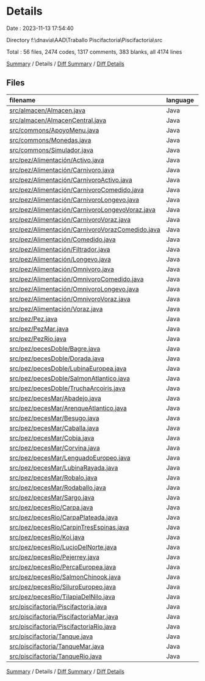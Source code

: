 # Details

Date : 2023-11-13 17:54:40

Directory f:\\dnavia\\AAD\\Traballo Piscifactoria\\Piscifactoria\\src

Total : 56 files,  2474 codes, 1317 comments, 383 blanks, all 4174 lines

[Summary](results.md) / Details / [Diff Summary](diff.md) / [Diff Details](diff-details.md)

## Files
| filename | language | code | comment | blank | total |
| :--- | :--- | ---: | ---: | ---: | ---: |
| [src/almacen/Almacen.java](/src/almacen/Almacen.java) | Java | 38 | 50 | 14 | 102 |
| [src/almacen/AlmacenCentral.java](/src/almacen/AlmacenCentral.java) | Java | 44 | 60 | 11 | 115 |
| [src/commons/ApoyoMenu.java](/src/commons/ApoyoMenu.java) | Java | 922 | 164 | 36 | 1,122 |
| [src/commons/Monedas.java](/src/commons/Monedas.java) | Java | 33 | 34 | 9 | 76 |
| [src/commons/Simulador.java](/src/commons/Simulador.java) | Java | 137 | 17 | 10 | 164 |
| [src/pez/Alimentación/Activo.java](/src/pez/Alimentaci%C3%B3n/Activo.java) | Java | 25 | 18 | 4 | 47 |
| [src/pez/Alimentación/Carnivoro.java](/src/pez/Alimentaci%C3%B3n/Carnivoro.java) | Java | 42 | 33 | 8 | 83 |
| [src/pez/Alimentación/CarnivoroActivo.java](/src/pez/Alimentaci%C3%B3n/CarnivoroActivo.java) | Java | 33 | 21 | 7 | 61 |
| [src/pez/Alimentación/CarnivoroComedido.java](/src/pez/Alimentaci%C3%B3n/CarnivoroComedido.java) | Java | 30 | 21 | 6 | 57 |
| [src/pez/Alimentación/CarnivoroLongevo.java](/src/pez/Alimentaci%C3%B3n/CarnivoroLongevo.java) | Java | 7 | 0 | 5 | 12 |
| [src/pez/Alimentación/CarnivoroLongevoVoraz.java](/src/pez/Alimentaci%C3%B3n/CarnivoroLongevoVoraz.java) | Java | 7 | 0 | 5 | 12 |
| [src/pez/Alimentación/CarnivoroVoraz.java](/src/pez/Alimentaci%C3%B3n/CarnivoroVoraz.java) | Java | 25 | 22 | 6 | 53 |
| [src/pez/Alimentación/CarnivoroVorazComedido.java](/src/pez/Alimentaci%C3%B3n/CarnivoroVorazComedido.java) | Java | 30 | 22 | 6 | 58 |
| [src/pez/Alimentación/Comedido.java](/src/pez/Alimentaci%C3%B3n/Comedido.java) | Java | 22 | 18 | 4 | 44 |
| [src/pez/Alimentación/Filtrador.java](/src/pez/Alimentaci%C3%B3n/Filtrador.java) | Java | 22 | 18 | 4 | 44 |
| [src/pez/Alimentación/Longevo.java](/src/pez/Alimentaci%C3%B3n/Longevo.java) | Java | 16 | 7 | 6 | 29 |
| [src/pez/Alimentación/Omnivoro.java](/src/pez/Alimentaci%C3%B3n/Omnivoro.java) | Java | 46 | 34 | 8 | 88 |
| [src/pez/Alimentación/OmnivoroComedido.java](/src/pez/Alimentaci%C3%B3n/OmnivoroComedido.java) | Java | 34 | 22 | 5 | 61 |
| [src/pez/Alimentación/OmnivoroLongevo.java](/src/pez/Alimentaci%C3%B3n/OmnivoroLongevo.java) | Java | 7 | 0 | 5 | 12 |
| [src/pez/Alimentación/OmnivoroVoraz.java](/src/pez/Alimentaci%C3%B3n/OmnivoroVoraz.java) | Java | 29 | 22 | 4 | 55 |
| [src/pez/Alimentación/Voraz.java](/src/pez/Alimentaci%C3%B3n/Voraz.java) | Java | 18 | 18 | 5 | 41 |
| [src/pez/Pez.java](/src/pez/Pez.java) | Java | 159 | 147 | 29 | 335 |
| [src/pez/PezMar.java](/src/pez/PezMar.java) | Java | 3 | 3 | 4 | 10 |
| [src/pez/PezRio.java](/src/pez/PezRio.java) | Java | 3 | 3 | 4 | 10 |
| [src/pez/pecesDoble/Bagre.java](/src/pez/pecesDoble/Bagre.java) | Java | 18 | 11 | 4 | 33 |
| [src/pez/pecesDoble/Dorada.java](/src/pez/pecesDoble/Dorada.java) | Java | 18 | 11 | 5 | 34 |
| [src/pez/pecesDoble/LubinaEuropea.java](/src/pez/pecesDoble/LubinaEuropea.java) | Java | 18 | 11 | 5 | 34 |
| [src/pez/pecesDoble/SalmonAtlantico.java](/src/pez/pecesDoble/SalmonAtlantico.java) | Java | 18 | 11 | 5 | 34 |
| [src/pez/pecesDoble/TruchaArcoiris.java](/src/pez/pecesDoble/TruchaArcoiris.java) | Java | 18 | 11 | 5 | 34 |
| [src/pez/pecesMar/Abadejo.java](/src/pez/pecesMar/Abadejo.java) | Java | 17 | 12 | 5 | 34 |
| [src/pez/pecesMar/ArenqueAtlantico.java](/src/pez/pecesMar/ArenqueAtlantico.java) | Java | 17 | 11 | 4 | 32 |
| [src/pez/pecesMar/Besugo.java](/src/pez/pecesMar/Besugo.java) | Java | 17 | 11 | 5 | 33 |
| [src/pez/pecesMar/Caballa.java](/src/pez/pecesMar/Caballa.java) | Java | 17 | 11 | 4 | 32 |
| [src/pez/pecesMar/Cobia.java](/src/pez/pecesMar/Cobia.java) | Java | 17 | 13 | 5 | 35 |
| [src/pez/pecesMar/Corvina.java](/src/pez/pecesMar/Corvina.java) | Java | 17 | 12 | 5 | 34 |
| [src/pez/pecesMar/LenguadoEuropeo.java](/src/pez/pecesMar/LenguadoEuropeo.java) | Java | 17 | 11 | 4 | 32 |
| [src/pez/pecesMar/LubinaRayada.java](/src/pez/pecesMar/LubinaRayada.java) | Java | 17 | 11 | 4 | 32 |
| [src/pez/pecesMar/Robalo.java](/src/pez/pecesMar/Robalo.java) | Java | 17 | 11 | 4 | 32 |
| [src/pez/pecesMar/Rodaballo.java](/src/pez/pecesMar/Rodaballo.java) | Java | 17 | 12 | 4 | 33 |
| [src/pez/pecesMar/Sargo.java](/src/pez/pecesMar/Sargo.java) | Java | 17 | 11 | 4 | 32 |
| [src/pez/pecesRio/Carpa.java](/src/pez/pecesRio/Carpa.java) | Java | 17 | 12 | 5 | 34 |
| [src/pez/pecesRio/CarpaPlateada.java](/src/pez/pecesRio/CarpaPlateada.java) | Java | 17 | 11 | 7 | 35 |
| [src/pez/pecesRio/CarpinTresEspinas.java](/src/pez/pecesRio/CarpinTresEspinas.java) | Java | 17 | 12 | 4 | 33 |
| [src/pez/pecesRio/Koi.java](/src/pez/pecesRio/Koi.java) | Java | 17 | 12 | 5 | 34 |
| [src/pez/pecesRio/LucioDelNorte.java](/src/pez/pecesRio/LucioDelNorte.java) | Java | 17 | 12 | 4 | 33 |
| [src/pez/pecesRio/Pejerrey.java](/src/pez/pecesRio/Pejerrey.java) | Java | 17 | 11 | 4 | 32 |
| [src/pez/pecesRio/PercaEuropea.java](/src/pez/pecesRio/PercaEuropea.java) | Java | 17 | 12 | 4 | 33 |
| [src/pez/pecesRio/SalmonChinook.java](/src/pez/pecesRio/SalmonChinook.java) | Java | 17 | 11 | 4 | 32 |
| [src/pez/pecesRio/SiluroEuropeo.java](/src/pez/pecesRio/SiluroEuropeo.java) | Java | 17 | 13 | 4 | 34 |
| [src/pez/pecesRio/TilapiaDelNilo.java](/src/pez/pecesRio/TilapiaDelNilo.java) | Java | 17 | 11 | 4 | 32 |
| [src/piscifactoria/Piscifactoria.java](/src/piscifactoria/Piscifactoria.java) | Java | 128 | 127 | 28 | 283 |
| [src/piscifactoria/PiscifactoriaMar.java](/src/piscifactoria/PiscifactoriaMar.java) | Java | 11 | 8 | 3 | 22 |
| [src/piscifactoria/PiscifactoriaRio.java](/src/piscifactoria/PiscifactoriaRio.java) | Java | 11 | 8 | 3 | 22 |
| [src/piscifactoria/Tanque.java](/src/piscifactoria/Tanque.java) | Java | 127 | 106 | 23 | 256 |
| [src/piscifactoria/TanqueMar.java](/src/piscifactoria/TanqueMar.java) | Java | 9 | 8 | 2 | 19 |
| [src/piscifactoria/TanqueRio.java](/src/piscifactoria/TanqueRio.java) | Java | 9 | 8 | 2 | 19 |

[Summary](results.md) / Details / [Diff Summary](diff.md) / [Diff Details](diff-details.md)